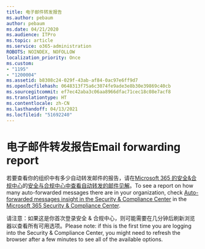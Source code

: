 ```yaml
---
title: 电子邮件转发报告
ms.author: pebaum
author: pebaum
ms.date: 04/21/2020
ms.audience: ITPro
ms.topic: article
ms.service: o365-administration
ROBOTS: NOINDEX, NOFOLLOW
localization_priority: Once
ms.custom:
- "1195"
- "1200004"
ms.assetid: b8308c24-029f-43ab-af84-0ac97e6ff9d7
ms.openlocfilehash: 0648313f75a6c3074fe9ade3e8b30e39869c40cb
ms.sourcegitcommit: ef7ec42aba3c06aa8966dfac71cec18c08e7acf8
ms.translationtype: HT
ms.contentlocale: zh-CN
ms.lasthandoff: 04/13/2021
ms.locfileid: "51692240"
---
```

# <a name="email-forwarding-report"></a><span data-ttu-id="71f09-102">电子邮件转发报告</span><span class="sxs-lookup"><span data-stu-id="71f09-102">Email forwarding report</span></span>

<span data-ttu-id="71f09-103">若要查看你的组织中有多少自动转发邮件的报告，请在[Microsoft 365 的安全&amp;合规中心](https://protection.office.com/#/homepage)的[安全与合规中心中查看自动转发的邮件见解](https://docs.microsoft.com/microsoft-365/security/office-365-security/mfi-auto-forwarded-messages-report)。</span><span class="sxs-lookup"><span data-stu-id="71f09-103">To see a report on how many auto-forwarded messages there are in your organization, check [Auto-forwarded messages insight in the Security & Compliance Center](https://docs.microsoft.com/microsoft-365/security/office-365-security/mfi-auto-forwarded-messages-report) in the [Microsoft 365 Security &amp; Compliance Center](https://protection.office.com/#/homepage).</span></span>
  
<span data-ttu-id="71f09-104">请注意：如果这是你首次登录安全 &amp; 合规中心，则可能需要在几分钟后刷新浏览器以查看所有可用选项。</span><span class="sxs-lookup"><span data-stu-id="71f09-104">Please note: if this is the first time you are logging into the Security &amp; Compliance Center, you might need to refresh the browser after a few minutes to see all of the available options.</span></span>
  